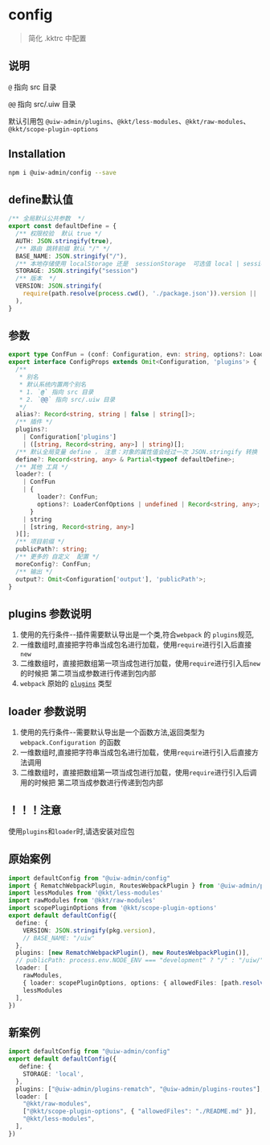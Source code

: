 config
===

> 简化 .kktrc 中配置

## 说明

`@` 指向 src 目录

`@@` 指向 src/.uiw 目录 

默认引用包 `@uiw-admin/plugins`、`@kkt/less-modules`、`@kkt/raw-modules`、`@kkt/scope-plugin-options`

## Installation

```bash
npm i @uiw-admin/config --save
```

## define默认值

```ts
/** 全局默认公共参数  */
export const defaultDefine = {
  /** 权限校验  默认 true */
  AUTH: JSON.stringify(true),
  /** 路由 跳转前缀 默认 "/" */
  BASE_NAME: JSON.stringify("/"),
  /** 本地存储使用 localStorage 还是  sessionStorage  可选值 local | session */
  STORAGE: JSON.stringify("session")
  /** 版本  */
  VERSION: JSON.stringify(
    require(path.resolve(process.cwd(), './package.json')).version || '0',
  ),
}
```

## 参数

```ts
export type ConfFun = (conf: Configuration, evn: string, options?: LoaderConfOptions | undefined) => Configuration
export interface ConfigProps extends Omit<Configuration, 'plugins'> {
  /**
   * 别名
   * 默认系统内置两个别名
   * 1. `@` 指向 src 目录
   * 2. `@@` 指向 src/.uiw 目录
   */
  alias?: Record<string, string | false | string[]>;
  /** 插件 */
  plugins?:
    | Configuration['plugins']
    | ([string, Record<string, any>] | string)[];
  /** 默认全局变量 define ， 注意：对象的属性值会经过一次 JSON.stringify 转换   */
  define?: Record<string, any> & Partial<typeof defaultDefine>;
  /** 其他 工具 */
  loader?: (
    | ConfFun
    | {
        loader?: ConfFun;
        options?: LoaderConfOptions | undefined | Record<string, any>;
      }
    | string
    | [string, Record<string, any>]
  )[];
  /** 项目前缀 */
  publicPath?: string;
  /** 更多的 自定义  配置 */
  moreConfig?: ConfFun;
  /** 输出 */
  output?: Omit<Configuration['output'], 'publicPath'>;
}
```

## plugins 参数说明

1. 使用的先行条件--插件需要默认导出是一个类,符合`webpack` 的 `plugins`规范,
2. 一维数组时,直接把字符串当成包名进行加载，使用`require`进行引入后直接`new`
3. 二维数组时，直接把数组第一项当成包进行加载，使用`require`进行引入后`new`的时候把 第二项当成参数进行传递到包内部 
4. `webpack` 原始的 [`plugins`](https://webpack.docschina.org/concepts/plugins/#usage) 类型

## loader 参数说明

1. 使用的先行条件--需要默认导出是一个函数方法,返回类型为`webpack.Configuration `的函数
2. 一维数组时,直接把字符串当成包名进行加载，使用`require`进行引入后直接方法调用
3. 二维数组时，直接把数组第一项当成包进行加载，使用`require`进行引入后调用的时候把 第二项当成参数进行传递到包内部 

## ！！！注意

使用`plugins`和`loader`时,请选安装对应包

## 原始案例

```ts
import defaultConfig from "@uiw-admin/config"
import { RematchWebpackPlugin, RoutesWebpackPlugin } from '@uiw-admin/plugins'
import lessModules from '@kkt/less-modules'
import rawModules from '@kkt/raw-modules'
import scopePluginOptions from '@kkt/scope-plugin-options'
export default defaultConfig({
  define: {
    VERSION: JSON.stringify(pkg.version),
    // BASE_NAME: "/uiw"
  },
  plugins: [new RematchWebpackPlugin(), new RoutesWebpackPlugin()],
  // publicPath: process.env.NODE_ENV === "development" ? "/" : "/uiw/",
  loader: [
    rawModules,
    { loader: scopePluginOptions, options: { allowedFiles: [path.resolve(process.cwd(), 'README.md')] } },
    lessModules
  ],
})
```

## 新案例

```ts
import defaultConfig from "@uiw-admin/config"
export default defaultConfig({
   define: {
    STORAGE: 'local',
  },
  plugins: ["@uiw-admin/plugins-rematch", "@uiw-admin/plugins-routes"],
  loader: [
    "@kkt/raw-modules",
    ["@kkt/scope-plugin-options", { "allowedFiles": "./README.md" }],
    "@kkt/less-modules",
  ],
})
```